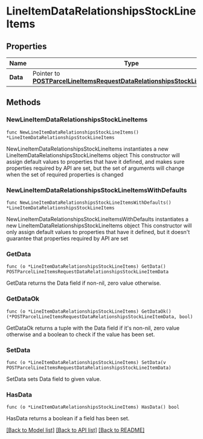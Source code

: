 # LineItemDataRelationshipsStockLineItems

## Properties

Name | Type | Description | Notes
------------ | ------------- | ------------- | -------------
**Data** | Pointer to [**POSTParcelLineItemsRequestDataRelationshipsStockLineItemData**](POSTParcelLineItemsRequestDataRelationshipsStockLineItemData.md) |  | [optional] 

## Methods

### NewLineItemDataRelationshipsStockLineItems

`func NewLineItemDataRelationshipsStockLineItems() *LineItemDataRelationshipsStockLineItems`

NewLineItemDataRelationshipsStockLineItems instantiates a new LineItemDataRelationshipsStockLineItems object
This constructor will assign default values to properties that have it defined,
and makes sure properties required by API are set, but the set of arguments
will change when the set of required properties is changed

### NewLineItemDataRelationshipsStockLineItemsWithDefaults

`func NewLineItemDataRelationshipsStockLineItemsWithDefaults() *LineItemDataRelationshipsStockLineItems`

NewLineItemDataRelationshipsStockLineItemsWithDefaults instantiates a new LineItemDataRelationshipsStockLineItems object
This constructor will only assign default values to properties that have it defined,
but it doesn't guarantee that properties required by API are set

### GetData

`func (o *LineItemDataRelationshipsStockLineItems) GetData() POSTParcelLineItemsRequestDataRelationshipsStockLineItemData`

GetData returns the Data field if non-nil, zero value otherwise.

### GetDataOk

`func (o *LineItemDataRelationshipsStockLineItems) GetDataOk() (*POSTParcelLineItemsRequestDataRelationshipsStockLineItemData, bool)`

GetDataOk returns a tuple with the Data field if it's non-nil, zero value otherwise
and a boolean to check if the value has been set.

### SetData

`func (o *LineItemDataRelationshipsStockLineItems) SetData(v POSTParcelLineItemsRequestDataRelationshipsStockLineItemData)`

SetData sets Data field to given value.

### HasData

`func (o *LineItemDataRelationshipsStockLineItems) HasData() bool`

HasData returns a boolean if a field has been set.


[[Back to Model list]](../README.md#documentation-for-models) [[Back to API list]](../README.md#documentation-for-api-endpoints) [[Back to README]](../README.md)


